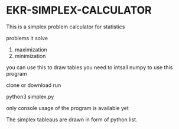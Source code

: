 # EKR-SIMPLEX-CALCULATOR

This is a simplex problem calculator for statistics

problems it solve
  1. maximization
  2. minimization
 
you can use this to draw tables
you need to intsall
numpy to use this program

clone or download
run

python3 simplex.py

only console usage of the program is available yet

The simplex tableaus are drawn in form of python list.
